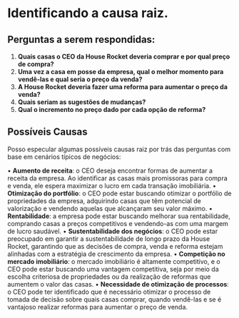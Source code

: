 # Identificando a causa raiz.


## Perguntas a serem respondidas:
1. **Quais casas o CEO da House Rocket deveria comprar e por qual preço de compra?**
2.	**Uma vez a casa em posse da empresa, qual o melhor momento para vendê-las e qual seria o preço da venda?**
3.	**A House Rocket deveria fazer uma reforma para aumentar o preço da venda?**
4.	**Quais seriam as sugestões de mudanças?**
5.	**Qual o incremento no preço dado por cada opção de reforma?**

## Possíveis Causas

Posso especular algumas possíveis causas raiz por trás das perguntas com base em cenários típicos de negócios:

•	**Aumento de receita**: o CEO deseja encontrar formas de aumentar a receita da empresa. Ao identificar as casas mais promissoras para compra e venda, ele espera maximizar o lucro em cada transação imobiliária.
•	**Otimização do portfólio**: o CEO pode estar buscando otimizar o portfólio de propriedades da empresa, adquirindo casas que têm potencial de valorização e vendendo aquelas que alcançaram seu valor máximo.
•	**Rentabilidade**: a empresa pode estar buscando melhorar sua rentabilidade, comprando casas a preços competitivos e vendendo-as com uma margem de lucro saudável.
•	**Sustentabilidade dos negócios**: o CEO pode estar preocupado em garantir a sustentabilidade de longo prazo da House Rocket, garantindo que as decisões de compra, venda e reforma estejam alinhadas com a estratégia de crescimento da empresa.
•	**Competição no mercado imobiliário**: o mercado imobiliário é altamente competitivo, e o CEO pode estar buscando uma vantagem competitiva, seja por meio da escolha criteriosa de propriedades ou da realização de reformas que aumentem o valor das casas.
•	**Necessidade de otimização de processos**: o CEO pode ter identificado que é necessário otimizar o processo de tomada de decisão sobre quais casas comprar, quando vendê-las e se é vantajoso realizar reformas para aumentar o preço de venda.
